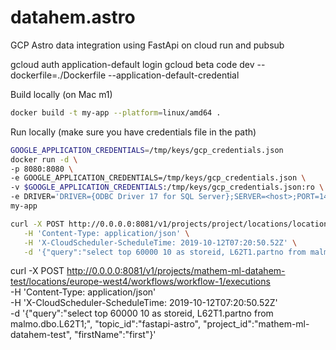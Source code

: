 # datahem.astro
GCP Astro data integration using FastApi on cloud run and pubsub

gcloud auth application-default login
gcloud beta code dev --dockerfile=./Dockerfile --application-default-credential

Build locally (on Mac m1)
```sh
docker build -t my-app --platform=linux/amd64 .
```

Run locally (make sure you have credentials file in the path)
```sh
GOOGLE_APPLICATION_CREDENTIALS=/tmp/keys/gcp_credentials.json
docker run -d \                                    
-p 8080:8080 \
-e GOOGLE_APPLICATION_CREDENTIALS=/tmp/keys/gcp_credentials.json \
-v $GOOGLE_APPLICATION_CREDENTIALS:/tmp/keys/gcp_credentials.json:ro \
-e DRIVER='DRIVER={ODBC Driver 17 for SQL Server};SERVER=<host>;PORT=1443;DATABASE=veddesta;UID=<user>;PWD=<password>;ApplicationIntent=ReadOnly' \
my-app
```

```sh
curl -X POST http://0.0.0.0:8081/v1/projects/project/locations/location/workflows/workflow/executions \
   -H 'Content-Type: application/json' \
   -H 'X-CloudScheduler-ScheduleTime: 2019-10-12T07:20:50.52Z' \
   -d '{"query":"select top 60000 10 as storeid, L62T1.partno from malmo.dbo.L62T1;", "topic_id":"fastapi-astro", "project_id":"mathem-ml-datahem-test"}'
```
curl -X POST http://0.0.0.0:8081/v1/projects/mathem-ml-datahem-test/locations/europe-west4/workflows/workflow-1/executions \
   -H 'Content-Type: application/json' \
   -H 'X-CloudScheduler-ScheduleTime: 2019-10-12T07:20:50.52Z' \
   -d '{"query":"select top 60000 10 as storeid, L62T1.partno from malmo.dbo.L62T1;", "topic_id":"fastapi-astro", "project_id":"mathem-ml-datahem-test", "firstName":"first"}'